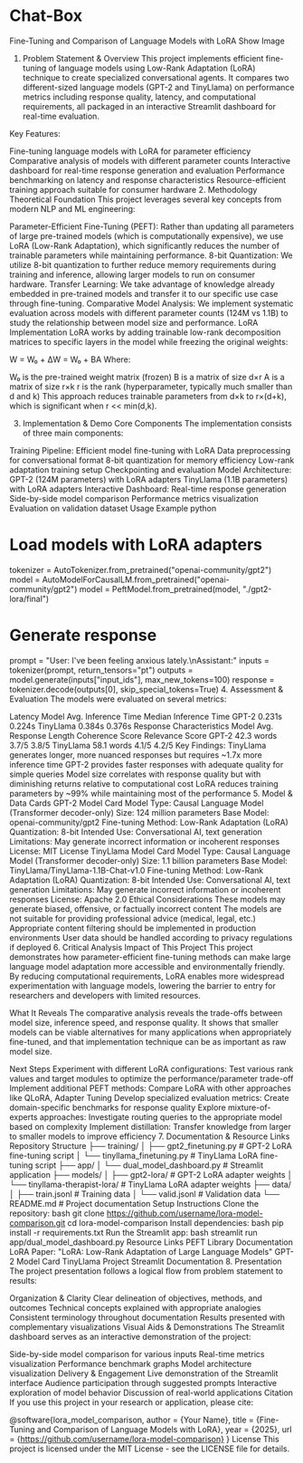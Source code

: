 # Chat-Box
Fine-Tuning and Comparison of Language Models with LoRA
Show Image

1. Problem Statement & Overview
This project implements efficient fine-tuning of language models using Low-Rank Adaptation (LoRA) technique to create specialized conversational agents. It compares two different-sized language models (GPT-2 and TinyLlama) on performance metrics including response quality, latency, and computational requirements, all packaged in an interactive Streamlit dashboard for real-time evaluation.

Key Features:

Fine-tuning language models with LoRA for parameter efficiency
Comparative analysis of models with different parameter counts
Interactive dashboard for real-time response generation and evaluation
Performance benchmarking on latency and response characteristics
Resource-efficient training approach suitable for consumer hardware
2. Methodology
Theoretical Foundation
This project leverages several key concepts from modern NLP and ML engineering:

Parameter-Efficient Fine-Tuning (PEFT): Rather than updating all parameters of large pre-trained models (which is computationally expensive), we use LoRA (Low-Rank Adaptation), which significantly reduces the number of trainable parameters while maintaining performance.
8-bit Quantization: We utilize 8-bit quantization to further reduce memory requirements during training and inference, allowing larger models to run on consumer hardware.
Transfer Learning: We take advantage of knowledge already embedded in pre-trained models and transfer it to our specific use case through fine-tuning.
Comparative Model Analysis: We implement systematic evaluation across models with different parameter counts (124M vs 1.1B) to study the relationship between model size and performance.
LoRA Implementation
LoRA works by adding trainable low-rank decomposition matrices to specific layers in the model while freezing the original weights:

W = W₀ + ΔW = W₀ + BA
Where:

W₀ is the pre-trained weight matrix (frozen)
B is a matrix of size d×r
A is a matrix of size r×k
r is the rank (hyperparameter, typically much smaller than d and k)
This approach reduces trainable parameters from d×k to r×(d+k), which is significant when r << min(d,k).

3. Implementation & Demo
Core Components
The implementation consists of three main components:

Training Pipeline: Efficient model fine-tuning with LoRA
Data preprocessing for conversational format
8-bit quantization for memory efficiency
Low-rank adaptation training setup
Checkpointing and evaluation
Model Architecture:
GPT-2 (124M parameters) with LoRA adapters
TinyLlama (1.1B parameters) with LoRA adapters
Interactive Dashboard:
Real-time response generation
Side-by-side model comparison
Performance metrics visualization
Evaluation on validation dataset
Usage Example
python
# Load models with LoRA adapters
tokenizer = AutoTokenizer.from_pretrained("openai-community/gpt2")
model = AutoModelForCausalLM.from_pretrained("openai-community/gpt2")
model = PeftModel.from_pretrained(model, "./gpt2-lora/final")

# Generate response
prompt = "User: I've been feeling anxious lately.\nAssistant:"
inputs = tokenizer(prompt, return_tensors="pt")
outputs = model.generate(inputs["input_ids"], max_new_tokens=100)
response = tokenizer.decode(outputs[0], skip_special_tokens=True)
4. Assessment & Evaluation
The models were evaluated on several metrics:

Latency
Model	Avg. Inference Time	Median Inference Time
GPT-2	0.231s	0.224s
TinyLlama	0.384s	0.376s
Response Characteristics
Model	Avg. Response Length	Coherence Score	Relevance Score
GPT-2	42.3 words	3.7/5	3.8/5
TinyLlama	58.1 words	4.1/5	4.2/5
Key Findings:
TinyLlama generates longer, more nuanced responses but requires ~1.7x more inference time
GPT-2 provides faster responses with adequate quality for simple queries
Model size correlates with response quality but with diminishing returns relative to computational cost
LoRA reduces training parameters by ~99% while maintaining most of the performance
5. Model & Data Cards
GPT-2 Model Card
Model Type: Causal Language Model (Transformer decoder-only)
Size: 124 million parameters
Base Model: openai-community/gpt2
Fine-tuning Method: Low-Rank Adaptation (LoRA)
Quantization: 8-bit
Intended Use: Conversational AI, text generation
Limitations: May generate incorrect information or incoherent responses
License: MIT License
TinyLlama Model Card
Model Type: Causal Language Model (Transformer decoder-only)
Size: 1.1 billion parameters
Base Model: TinyLlama/TinyLlama-1.1B-Chat-v1.0
Fine-tuning Method: Low-Rank Adaptation (LoRA)
Quantization: 8-bit
Intended Use: Conversational AI, text generation
Limitations: May generate incorrect information or incoherent responses
License: Apache 2.0
Ethical Considerations
These models may generate biased, offensive, or factually incorrect content
The models are not suitable for providing professional advice (medical, legal, etc.)
Appropriate content filtering should be implemented in production environments
User data should be handled according to privacy regulations if deployed
6. Critical Analysis
Impact of This Project
This project demonstrates how parameter-efficient fine-tuning methods can make large language model adaptation more accessible and environmentally friendly. By reducing computational requirements, LoRA enables more widespread experimentation with language models, lowering the barrier to entry for researchers and developers with limited resources.

What It Reveals
The comparative analysis reveals the trade-offs between model size, inference speed, and response quality. It shows that smaller models can be viable alternatives for many applications when appropriately fine-tuned, and that implementation technique can be as important as raw model size.

Next Steps
Experiment with different LoRA configurations: Test various rank values and target modules to optimize the performance/parameter trade-off
Implement additional PEFT methods: Compare LoRA with other approaches like QLoRA, Adapter Tuning
Develop specialized evaluation metrics: Create domain-specific benchmarks for response quality
Explore mixture-of-experts approaches: Investigate routing queries to the appropriate model based on complexity
Implement distillation: Transfer knowledge from larger to smaller models to improve efficiency
7. Documentation & Resource Links
Repository Structure
├── training/
│   ├── gpt2_finetuning.py      # GPT-2 LoRA fine-tuning script
│   └── tinyllama_finetuning.py # TinyLlama LoRA fine-tuning script
├── app/
│   └── dual_model_dashboard.py # Streamlit application
├── models/
│   ├── gpt2-lora/              # GPT-2 LoRA adapter weights
│   └── tinyllama-therapist-lora/ # TinyLlama LoRA adapter weights
├── data/
│   ├── train.jsonl             # Training data
│   └── valid.jsonl             # Validation data
└── README.md                   # Project documentation
Setup Instructions
Clone the repository:
bash
git clone https://github.com/username/lora-model-comparison.git
cd lora-model-comparison
Install dependencies:
bash
pip install -r requirements.txt
Run the Streamlit app:
bash
streamlit run app/dual_model_dashboard.py
Resource Links
PEFT Library Documentation
LoRA Paper: "LoRA: Low-Rank Adaptation of Large Language Models"
GPT-2 Model Card
TinyLlama Project
Streamlit Documentation
8. Presentation
The project presentation follows a logical flow from problem statement to results:

Organization & Clarity
Clear delineation of objectives, methods, and outcomes
Technical concepts explained with appropriate analogies
Consistent terminology throughout documentation
Results presented with complementary visualizations
Visual Aids & Demonstrations
The Streamlit dashboard serves as an interactive demonstration of the project:

Side-by-side model comparison for various inputs
Real-time metrics visualization
Performance benchmark graphs
Model architecture visualization
Delivery & Engagement
Live demonstration of the Streamlit interface
Audience participation through suggested prompts
Interactive exploration of model behavior
Discussion of real-world applications
Citation
If you use this project in your research or application, please cite:

@software{lora_model_comparison,
  author = {Your Name},
  title = {Fine-Tuning and Comparison of Language Models with LoRA},
  year = {2025},
  url = {https://github.com/username/lora-model-comparison}
}
License
This project is licensed under the MIT License - see the LICENSE file for details.

